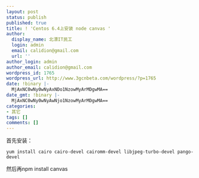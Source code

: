 ```yaml
---
layout: post
status: publish
published: true
title: ! 'Centos 6.4上安装 node canvas '
author:
  display_name: 北漂IT民工
  login: admin
  email: calidion@gmail.com
  url: ''
author_login: admin
author_email: calidion@gmail.com
wordpress_id: 1765
wordpress_url: http://www.3gcnbeta.com/wordpress/?p=1765
date: !binary |-
  MjAxNC0wNy0wNyAxNDo1NzowMyArMDgwMA==
date_gmt: !binary |-
  MjAxNC0wNy0wNyAwNjo1NzowMyArMDgwMA==
categories:
- 其它
tags: []
comments: []
---
```

首先安装：
```shell
yum install cairo cairo-devel cairomm-devel libjpeg-turbo-devel pango-devel
```
然后再npm install canvas
